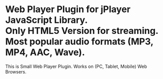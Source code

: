 Web Player Plugin for jPlayer JavaScript Library.
</br>
Only HTML5 Version for streaming.
</br>
Most popular audio formats (MP3, MP4, AAC, Wave).
===================

This is Small Web Player Plugin.
Works on (PC, Tablet, Mobile) Web Browsers.
